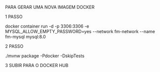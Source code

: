 PARA GERAR UMA NOVA IMAGEM DOCKER 

1 PASSO

docker container run -d -p 3306:3306 -e MYSQL_ALLOW_EMPTY_PASSWORD=yes --network fm-network --name fm-mysql mysql:8.0

2 PASSO 

./mvnw package -Pdocker -DskipTests

3 SUBIR PARA O DOCKER HUB
